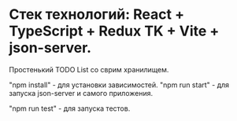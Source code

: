 # Стек технологий: React + TypeScript + Redux TK + Vite + json-server.

Простенький TODO List со сврим хранилищем.

"npm install" - для установки зависимостей.
"npm run start" - для запуска json-server и самого приложения.

"npm run test" - для запуска тестов.
